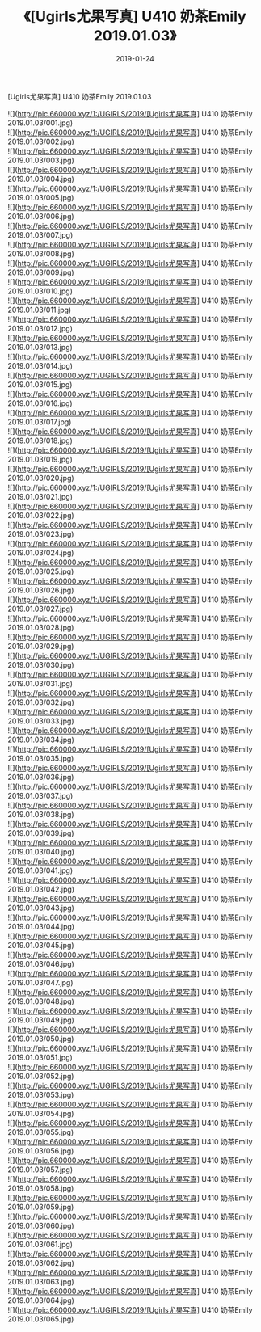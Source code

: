﻿---
layout: post
title:  《[Ugirls尤果写真] U410 奶茶Emily 2019.01.03》
date:   2019-01-24
img: http://pic.660000.xyz/1:/UGIRLS/2019/[Ugirls尤果写真] U410 奶茶Emily 2019.01.03/000.jpg
categories: [美女, 清纯, 唯美]
---

[Ugirls尤果写真] U410 奶茶Emily 2019.01.03

 ![](http://pic.660000.xyz/1:/UGIRLS/2019/[Ugirls尤果写真] U410 奶茶Emily 2019.01.03/001.jpg) <br>![](http://pic.660000.xyz/1:/UGIRLS/2019/[Ugirls尤果写真] U410 奶茶Emily 2019.01.03/002.jpg) <br>![](http://pic.660000.xyz/1:/UGIRLS/2019/[Ugirls尤果写真] U410 奶茶Emily 2019.01.03/003.jpg) <br>![](http://pic.660000.xyz/1:/UGIRLS/2019/[Ugirls尤果写真] U410 奶茶Emily 2019.01.03/004.jpg) <br>![](http://pic.660000.xyz/1:/UGIRLS/2019/[Ugirls尤果写真] U410 奶茶Emily 2019.01.03/005.jpg) <br>![](http://pic.660000.xyz/1:/UGIRLS/2019/[Ugirls尤果写真] U410 奶茶Emily 2019.01.03/006.jpg) <br>![](http://pic.660000.xyz/1:/UGIRLS/2019/[Ugirls尤果写真] U410 奶茶Emily 2019.01.03/007.jpg) <br>![](http://pic.660000.xyz/1:/UGIRLS/2019/[Ugirls尤果写真] U410 奶茶Emily 2019.01.03/008.jpg) <br>![](http://pic.660000.xyz/1:/UGIRLS/2019/[Ugirls尤果写真] U410 奶茶Emily 2019.01.03/009.jpg) <br>![](http://pic.660000.xyz/1:/UGIRLS/2019/[Ugirls尤果写真] U410 奶茶Emily 2019.01.03/010.jpg) <br>![](http://pic.660000.xyz/1:/UGIRLS/2019/[Ugirls尤果写真] U410 奶茶Emily 2019.01.03/011.jpg) <br>![](http://pic.660000.xyz/1:/UGIRLS/2019/[Ugirls尤果写真] U410 奶茶Emily 2019.01.03/012.jpg) <br>![](http://pic.660000.xyz/1:/UGIRLS/2019/[Ugirls尤果写真] U410 奶茶Emily 2019.01.03/013.jpg) <br>![](http://pic.660000.xyz/1:/UGIRLS/2019/[Ugirls尤果写真] U410 奶茶Emily 2019.01.03/014.jpg) <br>![](http://pic.660000.xyz/1:/UGIRLS/2019/[Ugirls尤果写真] U410 奶茶Emily 2019.01.03/015.jpg) <br>![](http://pic.660000.xyz/1:/UGIRLS/2019/[Ugirls尤果写真] U410 奶茶Emily 2019.01.03/016.jpg) <br>![](http://pic.660000.xyz/1:/UGIRLS/2019/[Ugirls尤果写真] U410 奶茶Emily 2019.01.03/017.jpg) <br>![](http://pic.660000.xyz/1:/UGIRLS/2019/[Ugirls尤果写真] U410 奶茶Emily 2019.01.03/018.jpg) <br>![](http://pic.660000.xyz/1:/UGIRLS/2019/[Ugirls尤果写真] U410 奶茶Emily 2019.01.03/019.jpg) <br>![](http://pic.660000.xyz/1:/UGIRLS/2019/[Ugirls尤果写真] U410 奶茶Emily 2019.01.03/020.jpg) <br>![](http://pic.660000.xyz/1:/UGIRLS/2019/[Ugirls尤果写真] U410 奶茶Emily 2019.01.03/021.jpg) <br>![](http://pic.660000.xyz/1:/UGIRLS/2019/[Ugirls尤果写真] U410 奶茶Emily 2019.01.03/022.jpg) <br>![](http://pic.660000.xyz/1:/UGIRLS/2019/[Ugirls尤果写真] U410 奶茶Emily 2019.01.03/023.jpg) <br>![](http://pic.660000.xyz/1:/UGIRLS/2019/[Ugirls尤果写真] U410 奶茶Emily 2019.01.03/024.jpg) <br>![](http://pic.660000.xyz/1:/UGIRLS/2019/[Ugirls尤果写真] U410 奶茶Emily 2019.01.03/025.jpg) <br>![](http://pic.660000.xyz/1:/UGIRLS/2019/[Ugirls尤果写真] U410 奶茶Emily 2019.01.03/026.jpg) <br>![](http://pic.660000.xyz/1:/UGIRLS/2019/[Ugirls尤果写真] U410 奶茶Emily 2019.01.03/027.jpg) <br>![](http://pic.660000.xyz/1:/UGIRLS/2019/[Ugirls尤果写真] U410 奶茶Emily 2019.01.03/028.jpg) <br>![](http://pic.660000.xyz/1:/UGIRLS/2019/[Ugirls尤果写真] U410 奶茶Emily 2019.01.03/029.jpg) <br>![](http://pic.660000.xyz/1:/UGIRLS/2019/[Ugirls尤果写真] U410 奶茶Emily 2019.01.03/030.jpg) <br>![](http://pic.660000.xyz/1:/UGIRLS/2019/[Ugirls尤果写真] U410 奶茶Emily 2019.01.03/031.jpg) <br>![](http://pic.660000.xyz/1:/UGIRLS/2019/[Ugirls尤果写真] U410 奶茶Emily 2019.01.03/032.jpg) <br>![](http://pic.660000.xyz/1:/UGIRLS/2019/[Ugirls尤果写真] U410 奶茶Emily 2019.01.03/033.jpg) <br>![](http://pic.660000.xyz/1:/UGIRLS/2019/[Ugirls尤果写真] U410 奶茶Emily 2019.01.03/034.jpg) <br>![](http://pic.660000.xyz/1:/UGIRLS/2019/[Ugirls尤果写真] U410 奶茶Emily 2019.01.03/035.jpg) <br>![](http://pic.660000.xyz/1:/UGIRLS/2019/[Ugirls尤果写真] U410 奶茶Emily 2019.01.03/036.jpg) <br>![](http://pic.660000.xyz/1:/UGIRLS/2019/[Ugirls尤果写真] U410 奶茶Emily 2019.01.03/037.jpg) <br>![](http://pic.660000.xyz/1:/UGIRLS/2019/[Ugirls尤果写真] U410 奶茶Emily 2019.01.03/038.jpg) <br>![](http://pic.660000.xyz/1:/UGIRLS/2019/[Ugirls尤果写真] U410 奶茶Emily 2019.01.03/039.jpg) <br>![](http://pic.660000.xyz/1:/UGIRLS/2019/[Ugirls尤果写真] U410 奶茶Emily 2019.01.03/040.jpg) <br>![](http://pic.660000.xyz/1:/UGIRLS/2019/[Ugirls尤果写真] U410 奶茶Emily 2019.01.03/041.jpg) <br>![](http://pic.660000.xyz/1:/UGIRLS/2019/[Ugirls尤果写真] U410 奶茶Emily 2019.01.03/042.jpg) <br>![](http://pic.660000.xyz/1:/UGIRLS/2019/[Ugirls尤果写真] U410 奶茶Emily 2019.01.03/043.jpg) <br>![](http://pic.660000.xyz/1:/UGIRLS/2019/[Ugirls尤果写真] U410 奶茶Emily 2019.01.03/044.jpg) <br>![](http://pic.660000.xyz/1:/UGIRLS/2019/[Ugirls尤果写真] U410 奶茶Emily 2019.01.03/045.jpg) <br>![](http://pic.660000.xyz/1:/UGIRLS/2019/[Ugirls尤果写真] U410 奶茶Emily 2019.01.03/046.jpg) <br>![](http://pic.660000.xyz/1:/UGIRLS/2019/[Ugirls尤果写真] U410 奶茶Emily 2019.01.03/047.jpg) <br>![](http://pic.660000.xyz/1:/UGIRLS/2019/[Ugirls尤果写真] U410 奶茶Emily 2019.01.03/048.jpg) <br>![](http://pic.660000.xyz/1:/UGIRLS/2019/[Ugirls尤果写真] U410 奶茶Emily 2019.01.03/049.jpg) <br>![](http://pic.660000.xyz/1:/UGIRLS/2019/[Ugirls尤果写真] U410 奶茶Emily 2019.01.03/050.jpg) <br>![](http://pic.660000.xyz/1:/UGIRLS/2019/[Ugirls尤果写真] U410 奶茶Emily 2019.01.03/051.jpg) <br>![](http://pic.660000.xyz/1:/UGIRLS/2019/[Ugirls尤果写真] U410 奶茶Emily 2019.01.03/052.jpg) <br>![](http://pic.660000.xyz/1:/UGIRLS/2019/[Ugirls尤果写真] U410 奶茶Emily 2019.01.03/053.jpg) <br>![](http://pic.660000.xyz/1:/UGIRLS/2019/[Ugirls尤果写真] U410 奶茶Emily 2019.01.03/054.jpg) <br>![](http://pic.660000.xyz/1:/UGIRLS/2019/[Ugirls尤果写真] U410 奶茶Emily 2019.01.03/055.jpg) <br>![](http://pic.660000.xyz/1:/UGIRLS/2019/[Ugirls尤果写真] U410 奶茶Emily 2019.01.03/056.jpg) <br>![](http://pic.660000.xyz/1:/UGIRLS/2019/[Ugirls尤果写真] U410 奶茶Emily 2019.01.03/057.jpg) <br>![](http://pic.660000.xyz/1:/UGIRLS/2019/[Ugirls尤果写真] U410 奶茶Emily 2019.01.03/058.jpg) <br>![](http://pic.660000.xyz/1:/UGIRLS/2019/[Ugirls尤果写真] U410 奶茶Emily 2019.01.03/059.jpg) <br>![](http://pic.660000.xyz/1:/UGIRLS/2019/[Ugirls尤果写真] U410 奶茶Emily 2019.01.03/060.jpg) <br>![](http://pic.660000.xyz/1:/UGIRLS/2019/[Ugirls尤果写真] U410 奶茶Emily 2019.01.03/061.jpg) <br>![](http://pic.660000.xyz/1:/UGIRLS/2019/[Ugirls尤果写真] U410 奶茶Emily 2019.01.03/062.jpg) <br>![](http://pic.660000.xyz/1:/UGIRLS/2019/[Ugirls尤果写真] U410 奶茶Emily 2019.01.03/063.jpg) <br>![](http://pic.660000.xyz/1:/UGIRLS/2019/[Ugirls尤果写真] U410 奶茶Emily 2019.01.03/064.jpg) <br>![](http://pic.660000.xyz/1:/UGIRLS/2019/[Ugirls尤果写真] U410 奶茶Emily 2019.01.03/065.jpg) <br>